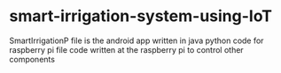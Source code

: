 # smart-irrigation-system-using-IoT
SmartIrrigationP file is the android app written in java 
python code for raspberry pi file code written at the raspberry pi to control other components 
